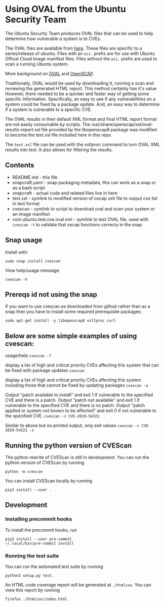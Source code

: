 # Using OVAL from the Ubuntu Security Team

The Ubuntu Security Team produces OVAL files that can be used to help
determine how vulnerable a system is to CVEs.

The OVAL files are available from
[here](https://people.canonical.com/~ubuntu-security/oval).
These files are specific to a series/release of ubuntu.
Files with an `oci.` prefix are for use with Ubuntu Offical Cloud Image
manifest files.
Files without the `oci.` prefix are used to scan a running Ubuntu system.

More background on [OVAL](https://oval.mitre.org/)
and
[OpenSCAP](http://www.open-scap.org/).

Traditionally, OVAL would be used by downloading it, running a scan and
reviewing the generated HTML report. This method certainly has it's value
However, there needed to be a quicker and faster way of getting some specific
information. 
Specifically, an easy to see if any vulnerabilities on a system could be fixed
by a package update. And, an easy way to determine if a system is vulnerable
to a specific CVE.

The OVAL results in their default XML format and final HTML report format
are not easily consumable by scripts.
The /usr/share/openscap/xsl/oval-results-report.xsl file provided by
the libopenscap8 package was modified to become the text.xsl file included 
here in this repo.

The `text.xsl` file can be used with the xsltproc command to turn OVAL XML
results into text. It also allows for filtering the results.

## Contents 
* README.md                    - this file
* snapcraft.yaml               - snap packaging metadata, this can work as a snap
                                 or as a bash script
* snapcraft                    - actual code and related files live in here
* text.xsl                     - symlink to modified version of oscap xslt file to output
                                 cve list in text format
* cvescan                      - symlink to script to download oval and scan your system
                                 or an image manifest
* com.ubuntu.test.cve.oval.xml - symlink to test OVAL file, used with `cvescan -t`
                                 to validate that oscap functions correcty in the snap

## Snap usage
Install with:
```
sudo snap install cvescan
```
View help/usage message:
```
cvescan -h
```

## Prereqs id not using the snap
If you want to use cvescan as downloaded from github rather than as a snap then you
have to install some required prerequisite packages:
```
sudo apt-get install -y libopenscap8 xsltproc curl
```

## Below are some simple examples of using cvescan:

usage/help
```cvescan -?```

display a list of high and critical priority CVEs affecting this system
that can be fixed with package updates
```cvescan```

display a list of high and critical priority CVEs affecting this system
including those that cannot be fixed by updating packages
```cvescan -a```


Output "patch available to install" and exit 1 if vulnerable to the specified CVE and there is a patch.
Output "patch not available" and exit 1 if vulnerable to the specified CVE and there is no patch.
Output "patch applied or system not known to be affected" and exit 0 if not vulnerable to the specified CVE.
```cvescan -c CVE-2019-54321```


Similar to above but no printed output, only exit values
```cvescan -c CVE-2019-54321 -s```

## Running the python version of CVEScan
The python rewrite of CVEScan is still in development. You can run the python
version of CVEScan by running

    python -m cvescan

You can install CVEScan locally by running

    pip3 install --user .

## Development

### Installing precommit hooks
To install the precommit hooks, run

    pip3 install --user pre-commit
    ~/.local/bin/pre-commit install

### Running the test suite
You can run the automated test suite by running

    python3 setup.py test.

An HTML code coverage report will be generated at `./htmlcov`. You can view
this report by running

    firefox ./htmlcov/index.html
